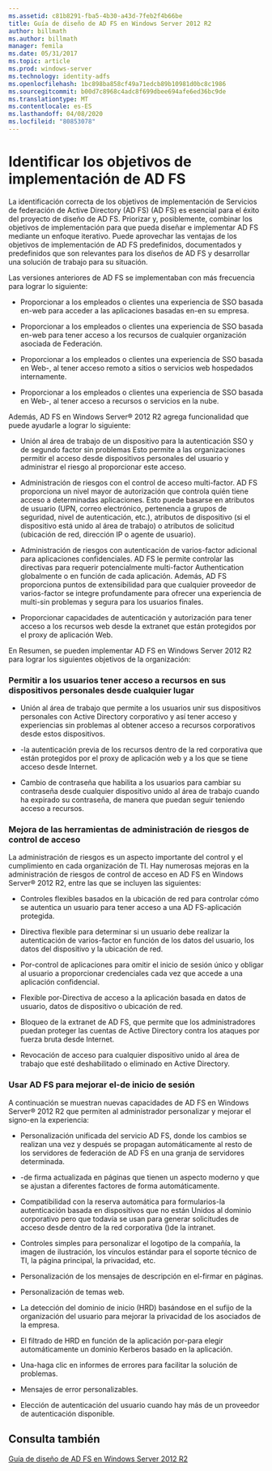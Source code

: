 ```yaml
---
ms.assetid: c81b8291-fba5-4b30-a43d-7feb2f4b66be
title: Guía de diseño de AD FS en Windows Server 2012 R2
author: billmath
ms.author: billmath
manager: femila
ms.date: 05/31/2017
ms.topic: article
ms.prod: windows-server
ms.technology: identity-adfs
ms.openlocfilehash: 1bc898ba858cf49a71edcb89b10981d0bc8c1986
ms.sourcegitcommit: b00d7c8968c4adc8f699dbee694afe6ed36bc9de
ms.translationtype: MT
ms.contentlocale: es-ES
ms.lasthandoff: 04/08/2020
ms.locfileid: "80853078"
---
```

# <a name="identify-your-ad-fs-deployment-goals"></a>Identificar los objetivos de implementación de AD FS

La identificación correcta de los objetivos de implementación de Servicios de federación de Active Directory (AD FS) \(AD FS\) es esencial para el éxito del proyecto de diseño de AD FS. Priorizar y, posiblemente, combinar los objetivos de implementación para que pueda diseñar e implementar AD FS mediante un enfoque iterativo. Puede aprovechar las ventajas de los objetivos de implementación de AD FS predefinidos, documentados y predefinidos que son relevantes para los diseños de AD FS y desarrollar una solución de trabajo para su situación.  
  
Las versiones anteriores de AD FS se implementaban con más frecuencia para lograr lo siguiente:  
  
-   Proporcionar a los empleados o clientes una experiencia de SSO basada en\-web para acceder a las aplicaciones basadas en\-en su empresa.  
  
-   Proporcionar a los empleados o clientes una experiencia de SSO basada en\-web para tener acceso a los recursos de cualquier organización asociada de Federación.  
  
-   Proporcionar a los empleados o clientes una experiencia de SSO basada en Web\-, al tener acceso remoto a sitios o servicios web hospedados internamente.  
  
-   Proporcionar a los empleados o clientes una experiencia de SSO basada en Web\-, al tener acceso a recursos o servicios en la nube.  
  
Además, AD FS en Windows Server&reg; 2012 R2 agrega funcionalidad que puede ayudarle a lograr lo siguiente:  
  
-   Unión al área de trabajo de un dispositivo para la autenticación SSO y de segundo factor sin problemas Esto permite a las organizaciones permitir el acceso desde dispositivos personales del usuario y administrar el riesgo al proporcionar este acceso.  
  
-   Administración de riesgos con el control de acceso multi\-factor. AD FS proporciona un nivel mayor de autorización que controla quién tiene acceso a determinadas aplicaciones. Esto puede basarse en atributos de usuario \(UPN, correo electrónico, pertenencia a grupos de seguridad, nivel de autenticación, etc.\), atributos de dispositivo \(si el dispositivo está unido al área de trabajo\) o atributos de solicitud \(ubicación de red, dirección IP o agente de usuario\).  
  
-   Administración de riesgos con autenticación de varios\-factor adicional para aplicaciones confidenciales. AD FS le permite controlar las directivas para requerir potencialmente multi\-factor Authentication globalmente o en función de cada aplicación. Además, AD FS proporciona puntos de extensibilidad para que cualquier proveedor de varios\-factor se integre profundamente para ofrecer una experiencia de multi\-sin problemas y segura para los usuarios finales.  
  
-   Proporcionar capacidades de autenticación y autorización para tener acceso a los recursos web desde la extranet que están protegidos por el proxy de aplicación Web.  
  
En Resumen, se pueden implementar AD FS en Windows Server 2012 R2 para lograr los siguientes objetivos de la organización:  
  
### <a name="enable-your-users-to-access-resources-on-their-personal-devices-from-anywhere"></a>Permitir a los usuarios tener acceso a recursos en sus dispositivos personales desde cualquier lugar  
  
-   Unión al área de trabajo que permite a los usuarios unir sus dispositivos personales con Active Directory corporativo y así tener acceso y experiencias sin problemas al obtener acceso a recursos corporativos desde estos dispositivos.  
  
-   \-la autenticación previa de los recursos dentro de la red corporativa que están protegidos por el proxy de aplicación web y a los que se tiene acceso desde Internet.  
  
-   Cambio de contraseña que habilita a los usuarios para cambiar su contraseña desde cualquier dispositivo unido al área de trabajo cuando ha expirado su contraseña, de manera que puedan seguir teniendo acceso a recursos.  
  
### <a name="enhance-your-access-control-risk-management-tools"></a>Mejora de las herramientas de administración de riesgos de control de acceso  
La administración de riesgos es un aspecto importante del control y el cumplimiento en cada organización de TI. Hay numerosas mejoras en la administración de riesgos de control de acceso en AD FS en Windows Server&reg; 2012 R2, entre las que se incluyen las siguientes:  
  
-   Controles flexibles basados en la ubicación de red para controlar cómo se autentica un usuario para tener acceso a una AD FS\-aplicación protegida.  
  
-   Directiva flexible para determinar si un usuario debe realizar la autenticación de varios\-factor en función de los datos del usuario, los datos del dispositivo y la ubicación de red.  
  
-   Por\-control de aplicaciones para omitir el inicio de sesión único y obligar al usuario a proporcionar credenciales cada vez que accede a una aplicación confidencial.  
  
-   Flexible por\-Directiva de acceso a la aplicación basada en datos de usuario, datos de dispositivo o ubicación de red.  
  
-   Bloqueo de la extranet de AD FS, que permite que los administradores puedan proteger las cuentas de Active Directory contra los ataques por fuerza bruta desde Internet.  
  
-   Revocación de acceso para cualquier dispositivo unido al área de trabajo que esté deshabilitado o eliminado en Active Directory.  
  
### <a name="use-ad-fs-to-enhance-the-sign-in-experience"></a>Usar AD FS para mejorar el\-de inicio de sesión  
A continuación se muestran nuevas capacidades de AD FS en Windows Server&reg; 2012 R2 que permiten al administrador personalizar y mejorar el signo\-en la experiencia:  
  
-   Personalización unificada del servicio AD FS, donde los cambios se realizan una vez y después se propagan automáticamente al resto de los servidores de federación de AD FS en una granja de servidores determinada.  
  
-   \-de firma actualizada en páginas que tienen un aspecto moderno y que se ajustan a diferentes factores de forma automáticamente.  
  
-   Compatibilidad con la reserva automática para formularios\-la autenticación basada en dispositivos que no están Unidos al dominio corporativo pero que todavía se usan para generar solicitudes de acceso desde dentro de la red corporativa \(\)de la intranet.  
  
-   Controles simples para personalizar el logotipo de la compañía, la imagen de ilustración, los vínculos estándar para el soporte técnico de TI, la página principal, la privacidad, etc.  
  
-   Personalización de los mensajes de descripción en el\-firmar en páginas.  
  
-   Personalización de temas web.  
  
-   La detección del dominio de inicio \(HRD\) basándose en el sufijo de la organización del usuario para mejorar la privacidad de los asociados de la empresa.  
  
-   El filtrado de HRD en función de la aplicación por\-para elegir automáticamente un dominio Kerberos basado en la aplicación.  
  
-   Una\-haga clic en informes de errores para facilitar la solución de problemas.  
  
-   Mensajes de error personalizables.  
  
-   Elección de autenticación del usuario cuando hay más de un proveedor de autenticación disponible.  
  
## <a name="see-also"></a>Consulta también  
[Guía de diseño de AD FS en Windows Server 2012 R2](../../ad-fs/design/AD-FS-Design-Guide-in-Windows-Server-2012-R2.md)  
  

